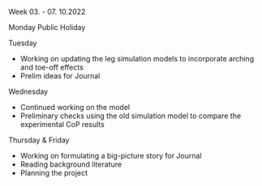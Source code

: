 Week 03. - 07. 10.2022

Monday
Public Holiday

Tuesday
- Working on updating the leg simulation models to incorporate arching and toe-off effects
- Prelim ideas for Journal

Wednesday
- Continued working on the model
- Preliminary checks using the old simulation model to compare the experimental CoP results

Thursday & Friday
- Working on formulating a big-picture story for Journal
- Reading background literature 
- Planning the project   
